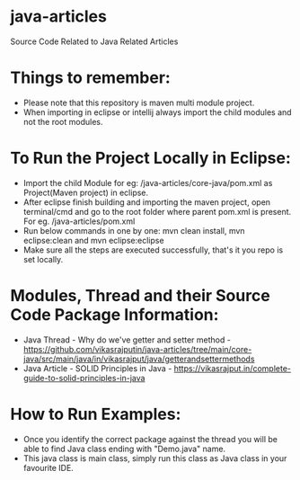 # java-articles
Source Code Related to Java Related Articles

# Things to remember:
- Please note that this repository is maven multi module project.
- When importing in eclipse or intellij always import the child modules and not the root modules.

# To Run the Project Locally in Eclipse:
- Import the child Module for eg: /java-articles/core-java/pom.xml as Project(Maven project) in eclipse.
- After eclipse finish building and importing the maven project, open terminal/cmd and go to the root folder where parent pom.xml is present. For eg. /java-articles/pom.xml
- Run below commands in one by one: mvn clean install, mvn eclipse:clean and mvn eclipse:eclipse
- Make sure all the steps are executed successfully, that's it you repo is set locally.

# Modules, Thread and their Source Code Package Information:
- Java Thread - Why do we've getter and setter method - https://github.com/vikasrajputin/java-articles/tree/main/core-java/src/main/java/in/vikasrajput/java/getterandsettermethods
- Java Article - SOLID Principles in Java - https://vikasrajput.in/complete-guide-to-solid-principles-in-java

# How to Run Examples:
- Once you identify the correct package against the thread you will be able to find Java class ending with "Demo.java" name.
- This java class is main class, simply run this class as Java class in your favourite IDE.
